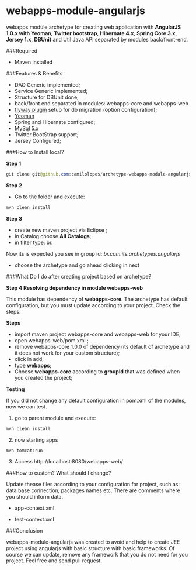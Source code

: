 webapps-module-angularjs
========================

webapps module archetype for creating web application with **AngularJS 1.0.x with Yeoman**, **Twitter bootstrap**, **Hibernate 4.x**, **Spring Core 3.x**, **Jersey 1.x**, **DBUnit** and Util Java API separated by modules  back/front-end.

###Required 

* Maven installed 

###Features & Benefits 

* DAO Generic implemented; 
* Service Generic implemented; 
* Structure for DBUnit done; 
* back/front end separated in modules: webapps-core and webapps-web 
* [flyway plugin](http://flywaydb.org) setup for db migration (option configuration); 
* [Yeoman](http://yeoman.io)
* Spring and Hibernate configured; 
* MySql 5.x 
* Twitter BootStrap support; 
* Jersey Configured; 

###How to Install local?

**Step 1**

```java
git clone git@github.com:camilolopes/archetype-webapps-module-angularjs.git
```

**Step 2**

* Go to the folder and execute: 

```java
mvn clean install 
```

**Step 3**

* create new maven project via Eclipse ;
* in Catalog choose **All Catalogs**;
* in filter type: br.

Now its is expected you see in group id: *br.com.its.archetypes.angularjs*

* choose the archetype and go ahead clicking in next 

###What Do I do after creating project based on archetype?

**Step 4 Resolving dependency in module webapps-web**

This module has dependency of **webapps-core**. The archetype has default configuration, but you must update according to your project. Check the steps:

**Steps** 

* import maven project webapps-core and webapps-web for your IDE; 
* open webapps-web/pom.xml ;
* remove webapps-core 1.0.0 of dependency (its default of archetype and it does not work for your custom structure); 
* click in add; 
* type **webapps**; 
* Choose **webapps-core** according to  **groupId** that was defined when you created the project; 

**Testing**

If you did not change any  default configuration in pom.xml of the modules, now we can test. 

1. go to parent module and execute:

```java
mvn clean install 
```

2.  now starting apps

```java
mvn tomcat:run
```

3.  Access http://localhost:8080/webapps-web/

###How to custom? What should I change? 

Update thease files according to your configuration for project, such as: data base connection, packages names etc. There are comments where you should inform data. 

* app-context.xml 

* test-context.xml


###Conclusion 

webapps-module-angularjs was created to avoid and help to create JEE project using angularjs with basic structure with basic frameworks. Of course we can update, remove any framework that you do not need for you project. Feel free and send pull request. 


